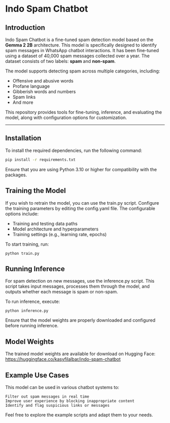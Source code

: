 # Indo Spam Chatbot

## Introduction

Indo Spam Chatbot is a fine-tuned spam detection model based on the **Gemma 2 2B** architecture. This model is specifically designed to identify spam messages in WhatsApp chatbot interactions. It has been fine-tuned using a dataset of 40,000 spam messages collected over a year. The dataset consists of two labels: **spam** and **non-spam**.

The model supports detecting spam across multiple categories, including:
- Offensive and abusive words
- Profane language
- Gibberish words and numbers
- Spam links
- And more

This repository provides tools for fine-tuning, inference, and evaluating the model, along with configuration options for customization.

---

## Installation

To install the required dependencies, run the following command:

```bash
pip install -r requirements.txt
```

Ensure that you are using Python 3.10 or higher for compatibility with the packages.

## Training the Model

If you wish to retrain the model, you can use the train.py script. Configure the training parameters by editing the config.yaml file. The configurable options include:

- Training and testing data paths
- Model architecture and hyperparameters
- Training settings (e.g., learning rate, epochs)

To start training, run:
```
python train.py
```
## Running Inference

For spam detection on new messages, use the inference.py script. This script takes input messages, processes them through the model, and outputs whether each message is spam or non-spam.

To run inference, execute:
```
python inference.py
```
Ensure that the model weights are properly downloaded and configured before running inference.

## Model Weights

The trained model weights are available for download on Hugging Face: https://huggingface.co/kasyfilalbar/indo-spam-chatbot

## Example Use Cases

This model can be used in various chatbot systems to:

    Filter out spam messages in real time
    Improve user experience by blocking inappropriate content
    Identify and flag suspicious links or messages

Feel free to explore the example scripts and adapt them to your needs.
